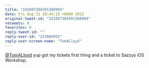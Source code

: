 ```yaml
---
title: "241607384391380994"
date: Fri Aug 31 18:44:23 +0000 2012
original-tweet-id: "241607384391380994"
retweets: 0
favorites: 0
reply-tweet-id: ""
reply-user-id: "223904855"
reply-user-screen-name: "TomALloyd"
---
```

<a href="https://twitter.com/TomALloyd">@TomALloyd</a> yup got my tickets first thing and a ticket to Sazzys iOS Workshop.
